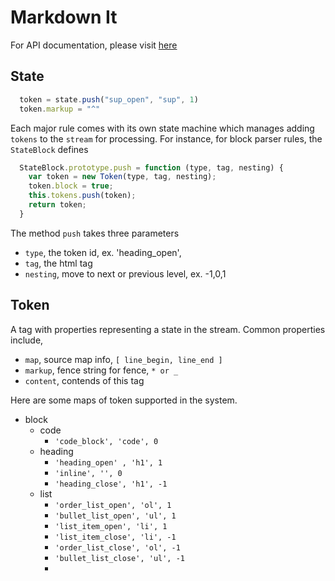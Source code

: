 # Markdown It

For API documentation, please visit [here](https://markdown-it.github.io/markdown-it)

## State

```javascript
  token = state.push("sup_open", "sup", 1)
  token.markup = "^"
```

Each major rule comes with its own state machine which manages adding `tokens` to the `stream` for processing. For instance, for block parser rules, the `StateBlock` defines 

```javascript
  StateBlock.prototype.push = function (type, tag, nesting) {
    var token = new Token(type, tag, nesting);
    token.block = true;
    this.tokens.push(token);
    return token;
  }
```

The method `push` takes three parameters

- `type`, the token id, ex. 'heading_open',
- `tag`, the html tag
- `nesting`, move to next or previous level, ex. -1,0,1

## Token

A tag with properties representing a state in the stream. Common properties include,

 - `map`, source map info, `[ line_begin, line_end ]` 
 - `markup`, fence string for fence, `* or _`
 - `content`, contends of this tag

Here are some maps of token supported in the system.

- block
  - code
    - `'code_block', 'code', 0` 
  - heading
    - `'heading_open' , 'h1', 1`
    - `'inline', '', 0`
    - `'heading_close', 'h1', -1`
  - list
    - `'order_list_open', 'ol', 1`
    - `'bullet_list_open', 'ul', 1`
    - `'list_item_open', 'li', 1`
    - `'list_item_close', 'li', -1`
    - `'order_list_close', 'ol', -1`
    - `'bullet_list_close', 'ul', -1`
    - 





